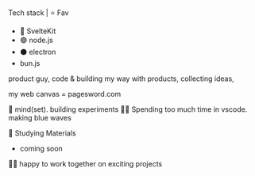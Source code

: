 Tech stack | ⭐ Fav
- 🧡 SvelteKit
- 🟢 node.js
- ⚫ electron
- bun.js

product guy, code & building my way with products, collecting ideas, 

my web canvas = pagesword.com

🧠 mind(set). building experiments 👨‍💻 Spending too much time in vscode. making blue waves



📘 Studying Materials
- coming soon


👨‍💻 happy to work together on exciting projects
